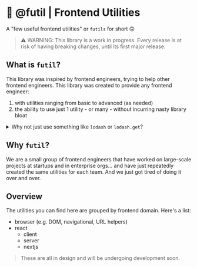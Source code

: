 # 🧰 @futil | Frontend Utilities

A "few useful frontend utilities" or `futils` for short 🙃

> ⚠️ WARNING: This library is a work in progress. Every release is at risk of
> having breaking changes, until its first major release.

## What is `futil`?

This library was inspired by frontend engineers, trying to help other frontend
engineers. This library was created to provide any frontend engineer:

1. with utilities ranging from basic to advanced (as needed)
2. the ability to use just 1 utility - or many - without incurring nasty library
   bloat

<details>
<summary>Why not just use something like <code>lodash</code> or <code>lodash.get</code>?</summary>
While `lodash` is an amazing library, it provides different helpers; `lodash`
simply serves a different purpose. `futil` doesn't offer common `javascript`
utilities that help to shorten and optimize code. `futil` provides
**_frontend_** utilities that don't really exist in an existing popular library.
</details>

## Why `futil`?

We are a small group of frontend engineers that have worked on large-scale
projects at startups and in enterprise orgs... and have just repeatedly created
the same utilities for each team. And we just got tired of doing it over and
over.

## Overview

The utilities you can find here are grouped by frontend domain. Here's a list:

- browser (e.g. DOM, navigational, URL helpers)
- react
  - client
  - server
  - nextjs

> These are all in design and will be undergoing development soon.
